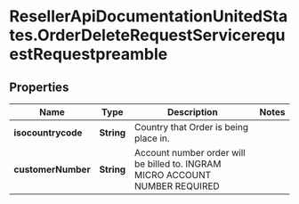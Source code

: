# ResellerApiDocumentationUnitedStates.OrderDeleteRequestServicerequestRequestpreamble

## Properties

Name | Type | Description | Notes
------------ | ------------- | ------------- | -------------
**isocountrycode** | **String** | Country that Order is being place in. | 
**customerNumber** | **String** | Account number order will be billed to. INGRAM MICRO ACCOUNT NUMBER REQUIRED | 



